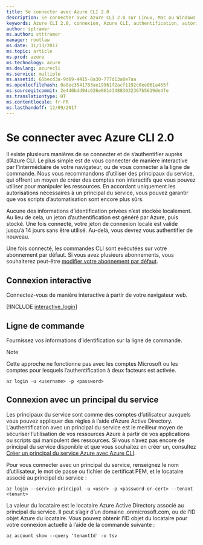 ```yaml
---
title: Se connecter avec Azure CLI 2.0
description: Se connecter avec Azure CLI 2.0 sur Linux, Mac ou Windows.
keywords: Azure CLI 2.0, connexion, Azure CLI, authentification, autorisation, se connecter
author: sptramer
ms.author: stttramer
manager: routlaw
ms.date: 11/13/2017
ms.topic: article
ms.prod: azure
ms.technology: azure
ms.devlang: azurecli
ms.service: multiple
ms.assetid: 65becd3a-9d69-4415-8a30-777d13a0e7aa
ms.openlocfilehash: 0a8ec3541783ae19961f2acf1192c0ee061a465f
ms.sourcegitcommit: 2e4d0bdd94c626e061434883032367b5619de4fe
ms.translationtype: HT
ms.contentlocale: fr-FR
ms.lasthandoff: 12/09/2017
---
```

# <a name="log-in-with-azure-cli-20"></a>Se connecter avec Azure CLI 2.0

Il existe plusieurs manières de se connecter et de s’authentifier auprès d’Azure CLI. Le plus simple est de vous connecter de manière interactive par l’intermédiaire de votre navigateur, ou de vous connecter à la ligne de commande. Nous vous recommandons d’utiliser des principaux du service, qui offrent un moyen de créer des comptes non interactifs que vous pouvez utiliser pour manipuler les ressources. En accordant uniquement les autorisations nécessaires à un principal du service, vous pouvez garantir que vos scripts d’automatisation sont encore plus sûrs.

Aucune des informations d’identification privées n’est stockée localement. Au lieu de cela, un jeton d’authentification est généré par Azure, puis stocké. Une fois connecté, votre jeton de connexion locale est valide jusqu’à 14 jours sans être utilisé. Au-delà, vous devrez vous authentifier de nouveau.

Une fois connecté, les commandes CLI sont exécutées sur votre abonnement par défaut. Si vous avez plusieurs abonnements, vous souhaiterez peut-être [modifier votre abonnement par défaut](manage-azure-subscriptions-azure-cli.md).

## <a name="interactive-log-in"></a>Connexion interactive

Connectez-vous de manière interactive à partir de votre navigateur web.

[!INCLUDE [interactive_login](includes/interactive-login.md)]

## <a name="command-line"></a>Ligne de commande

Fournissez vos informations d’identification sur la ligne de commande.

> [!Note]
> Cette approche ne fonctionne pas avec les comptes Microsoft ou les comptes pour lesquels l’authentification à deux facteurs est activée.

```azurecli-interactive
az login -u <username> -p <password>
```

## <a name="logging-in-with-a-service-principal"></a>Connexion avec un principal du service

Les principaux du service sont comme des comptes d’utilisateur auxquels vous pouvez appliquer des règles à l’aide d’Azure Active Directory.
L’authentification avec un principal du service est le meilleur moyen de sécuriser l’utilisation de vos ressources Azure à partir de vos applications ou scripts qui manipulent des ressources. Si vous n’avez pas encore de principal du service disponible et que vous souhaitez en créer un, consultez [Créer un principal du service Azure avec Azure CLI](create-an-azure-service-principal-azure-cli.md).

Pour vous connecter avec un principal du service, renseignez le nom d’utilisateur, le mot de passe ou fichier de certificat PEM, et le locataire associé au principal du service :

```azurecli-interactive
az login --service-principal -u <user> -p <password-or-cert> --tenant <tenant>
```

La valeur du locataire est le locataire Azure Active Directory associé au principal du service. Il peut s’agir d’un domaine .onmicrosoft.com, ou de l’ID objet Azure du locataire.
Vous pouvez obtenir l’ID objet du locataire pour votre connexion actuelle à l’aide de la commande suivante :

```azurecli
az account show --query 'tenantId' -o tsv
```

